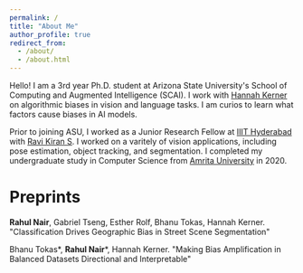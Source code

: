 ```yaml
---
permalink: /
title: "About Me"
author_profile: true
redirect_from: 
  - /about/
  - /about.html
---
```


Hello! I am a 3rd year Ph.D. student at Arizona State University's School of Computing and Augmented Intelligence (SCAI). I work with [Hannah Kerner](https://hannah-rae.github.io/) on algorithmic biases in vision and language tasks. I am curios to learn what factors cause biases in AI models.

Prior to joining ASU, I worked as a Junior Research Fellow at [IIIT Hyderabad](https://www.iiit.ac.in/) with [Ravi Kiran S](https://ravika.github.io/index.html). I worked on a varitely of vision applications, including pose estimation, object tracking, and segmentation. I completed my undergraduate study in Computer Science from [Amrita University](https://www.amrita.edu/) in 2020.  


Preprints
======

**Rahul Nair**, Gabriel Tseng, Esther Rolf, Bhanu Tokas, Hannah Kerner. "Classification Drives Geographic Bias in Street Scene Segmentation"

Bhanu Tokas*, **Rahul Nair***, Hannah Kerner. "Making Bias Amplification in Balanced Datasets Directional and Interpretable"